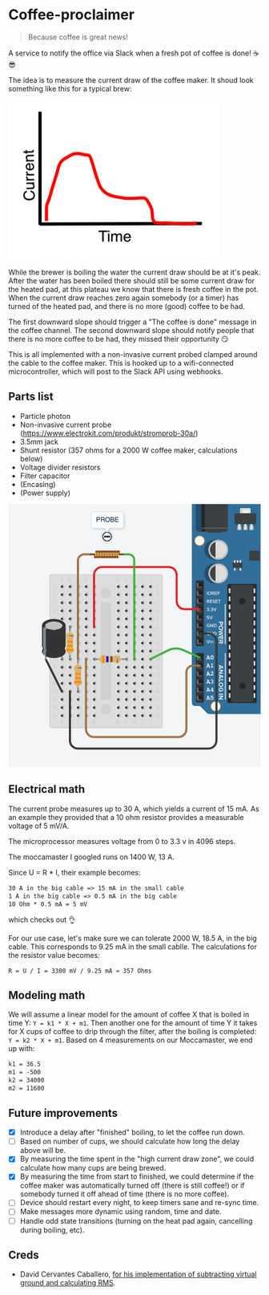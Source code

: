 # Coffee-proclaimer

> Because coffee is great news!

A service to notify the office via Slack when a fresh pot of coffee is done! ☕️😎

The idea is to measure the current draw of the coffee maker. It shoud look
something like this for a typical brew:

![current graph](current_graph.png)

While the brewer is boiling the water the current draw should be at it's peak.
After the water has been boiled there should still be some current draw for the
heated pad, at this plateau we know that there is fresh coffee in the pot. When
the current draw reaches zero again somebody (or a timer) has turned of the
heated pad, and there is no more (good) coffee to be had.

The first downward slope should trigger a "The coffee is done" message in the
coffee channel. The second downward slope should notify people that there is no
more coffee to be had, they missed their opportunity 😏

This is all implemented with a non-invasive current probed clamped around the
cable to the coffee maker. This is hooked up to a wifi-connected
microcontroller, which will post to the Slack API using webhooks. 


## Parts list

- Particle photon
- Non-invasive current probe (https://www.electrokit.com/produkt/stromprob-30a/)
- 3.5mm jack
- Shunt resistor (357 ohms for a 2000 W coffee maker, calculations below)
- Voltage divider resistors
- Filter capacitor
- (Encasing)
- (Power supply)

![breadboard](breadboard.png)

## Electrical math

The current probe measures up to 30 A, which yields a current of 15 mA. As an
example they provided that a 10 ohm resistor provides a measurable voltage of
5 mV/A. 

The microprocessor measures voltage from 0 to 3.3 v in 4096 steps. 

The moccamaster I googled runs on 1400 W, 13 A. 

Since U = R * I, their example becomes:

```
30 A in the big cable => 15 mA in the small cable
1 A in the big cable => 0.5 mA in the big cable
10 Ohm * 0.5 mA = 5 mV
```

which checks out 👌

For our use case, let's make sure we can tolerate 2000 W, 18.5 A, in
the big cable. This corresponds to 9.25 mA in the small cablle. The
calculations for the resistor value becomes:

```
R = U / I = 3300 mV / 9.25 mA ≈ 357 Ohms
```


## Modeling math

We will assume a linear model for the amount of coffee X that is boiled in
time Y: `Y = k1 * X + m1`. Then another one for the amount of time Y it takes
for X cups of coffee to drip through the filter, after the boiling is
completed: `Y = k2 * X + m1`. Based on 4 measurements on our Moccamaster, we
end up with:

```
k1 = 36.5
m1 = -500
k2 = 34000
m2 = 11600
```


## Future improvements

- [x] Introduce a delay after "finished" boiling, to let the coffee run down.
- [ ] Based on number of cups, we should calculate how long the delay above
  will be. 
- [x] By measuring the time spent in the "high current draw zone", we could
  calculate how many cups are being brewed.
- [x] By measuring the time from start to finished, we could determine if the
  coffee maker was automatically turned off (there is still coffee!) or
  if somebody turned it off ahead of time (there is no more coffee).
- [ ] Device should restart every night, to keep timers sane and re-sync time.
- [ ] Make messages more dynamic using random, time and date. 
- [ ] Handle odd state transitions (turning on the heat pad again, cancelling
  during boiling, etc).

## Creds

* David Cervantes Caballero, [for his implementation of subtracting virtual ground and calculating RMS](https://scidle.com/how-to-use-non-invasive-ac-current-sensors-with-arduino/).
